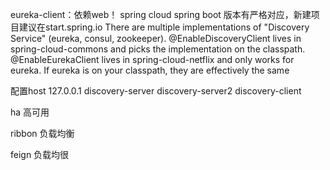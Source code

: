 eureka-client：依赖web！
spring cloud   spring boot 版本有严格对应，新建项目建议在start.spring.io
There are multiple implementations of "Discovery Service" (eureka, consul, zookeeper).
 @EnableDiscoveryClient lives in spring-cloud-commons and picks the 
 implementation on the classpath. @EnableEurekaClient lives in 
 spring-cloud-netflix and only works for eureka. 
 If eureka is on your classpath, they are effectively the same
 
 
 配置host
 127.0.0.1 discovery-server discovery-server2 discovery-client 
 
 ha 高可用
 
 ribbon 负载均衡
 
feign 负载均很